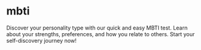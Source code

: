 # mbti
Discover your personality type with our quick and easy MBTI test. Learn about your strengths, preferences, and how you relate to others. Start your self-discovery journey now!
